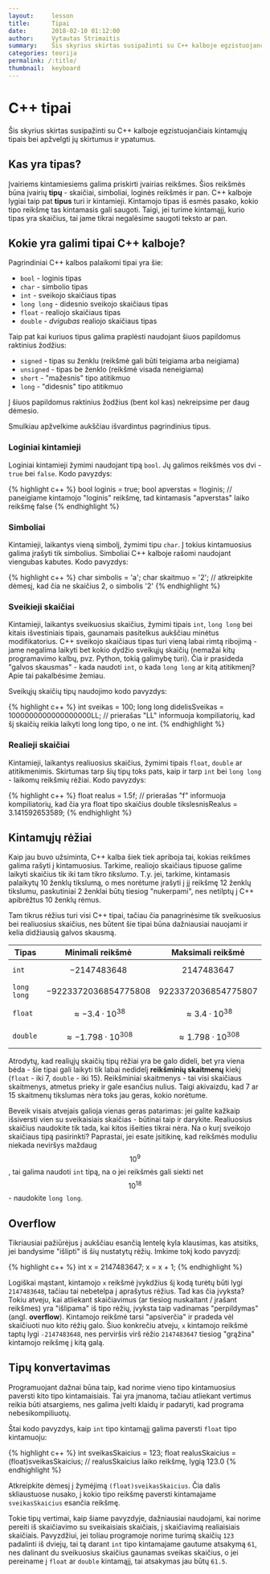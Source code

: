 ```yaml
---
layout:     lesson
title:      Tipai
date:       2018-02-10 01:12:00
author:     Vytautas Strimaitis
summary:    Šis skyrius skirtas susipažinti su C++ kalboje egzistuojančiais kintamųjų tipais bei apžvelgti jų skirtumus ir ypatumus.
categories: teorija
permalink: /:title/
thumbnail:  keyboard
---
```

# C++ tipai
Šis skyrius skirtas susipažinti su C++ kalboje egzistuojančiais kintamųjų tipais bei apžvelgti jų skirtumus ir ypatumus.

## Kas yra tipas?
Įvairiems kintamiesiems galima priskirti įvairias reikšmes. Šios reikšmės būna įvairių **tipų** - skaičiai, simboliai, loginės reikšmės ir pan. C++ kalboje lygiai taip pat **tipus** turi ir kintamieji.
Kintamojo tipas iš esmės pasako, kokio tipo reikšmę tas kintamasis gali saugoti. Taigi, jei turime kintamąjį, kurio tipas yra skaičius, tai jame tikrai negalėsime saugoti teksto ar pan.

## Kokie yra galimi tipai C++ kalboje?
Pagrindiniai C++ kalbos palaikomi tipai yra šie:
* `bool` - loginis tipas
* `char` - simbolio tipas
* `int` - sveikojo skaičiaus tipas
* `long long` - didesnio sveikojo skaičiaus tipas
* `float` - realiojo skaičiaus tipas
* `double` - *dvigubas* realiojo skaičiaus tipas

Taip pat kai kuriuos tipus galima praplėsti naudojant šiuos papildomus raktinius žodžius:
* `signed` - tipas su ženklu (reikšmė gali būti teigiama arba neigiama)
* `unsigned` - tipas be ženklo (reikšmė visada neneigiama)
* `short` - "mažesnis" tipo atitikmuo
* `long` - "didesnis" tipo atitikmuo

Į šiuos papildomus raktinius žodžius (bent kol kas) nekreipsime per daug dėmesio.

Smulkiau apžvelkime aukščiau išvardintus pagrindinius tipus.

### Loginiai kintamieji
Loginiai kintamieji žymimi naudojant tipą `bool`. Jų galimos reikšmės vos dvi - `true` bei `false`. Kodo pavyzdys:

{% highlight c++ %}
bool loginis = true;
bool apverstas = !loginis; // paneigiame kintamojo "loginis" reikšmę, tad kintamasis "apverstas" laiko reikšmę false
{% endhighlight %}

### Simboliai
Kintamieji, laikantys vieną simbolį, žymimi tipu `char`. Į tokius kintamuosius galima įrašyti tik simbolius. Simboliai C++ kalboje rašomi naudojant viengubas kabutes. Kodo pavyzdys:

{% highlight c++ %}
char simbolis = 'a';
char skaitmuo = '2'; // atkreipkite dėmesį, kad čia ne skaičius 2, o simbolis '2'
{% endhighlight %}

### Sveikieji skaičiai
Kintamieji, laikantys sveikuosius skaičius, žymimi tipais `int`, `long long` bei kitais išvestiniais tipais, gaunamais pasitelkus aukščiau minėtus modifikatorius. C++ sveikojo skaičiaus tipas
turi vieną labai rimtą ribojimą - jame negalima laikyti bet kokio dydžio sveikųjų skaičių (nemažai kitų programavimo kalbų, pvz. Python, tokią galimybę turi). Čia ir prasideda "galvos skausmas" - kada naudoti
`int`, o kada `long long` ar kitą atitikmenį? Apie tai pakalbėsime žemiau.

Sveikųjų skaičių tipų naudojimo kodo pavyzdys:

{% highlight c++ %}
int sveikas = 100;
long long didelisSveikas = 1000000000000000000LL; // prierašas "LL" informuoja kompiliatorių, kad šį skaičių reikia laikyti long long tipo, o ne int.
{% endhighlight %}

### Realieji skaičiai
Kintamieji, laikantys realiuosius skaičius, žymimi tipais `float`, `double` ar atitikmenimis. Skirtumas tarp šių tipų toks pats, kaip ir tarp `int` bei `long long` - laikomų reikšmių rėžiai. Kodo pavyzdys:

{% highlight c++ %}
float realus = 1.5f; // prierašas "f" informuoja kompiliatorių, kad čia yra float tipo skaičius
double tikslesnisRealus = 3.141592653589;
{% endhighlight %}

## Kintamųjų rėžiai
Kaip jau buvo užsiminta, C++ kalba šiek tiek apriboja tai, kokias reikšmes galima rašyti į kintamuosius. Tarkime, realiojo skaičiaus tipuose galime laikyti skaičius tik iki tam tikro *tikslumo*. T.y. jei, tarkime, kintamasis
palaikytų 10 ženklų tikslumą, o mes norėtume įrašyti į jį reikšmę 12 ženklų tikslumu, paskutiniai 2 ženklai būtų tiesiog "nukerpami", nes netilptų į C++ apibrėžtus 10 ženklų rėmus.

Tam tikrus rėžius turi visi C++ tipai, tačiau čia panagrinėsime tik sveikuosius bei realiuosius skaičius, nes būtent šie tipai būna dažniausiai nauojami ir kelia didžiausią galvos skausmą.

| Tipas | Minimali reikšmė | Maksimali reikšmė |
|-------|------------------|-------------------|
| `int` | $$-2147483648$$      | $$2147483647$$        |
| `long long` | $$-9223372036854775808$$ | $$9223372036854775807$$ |
| `float` | $$\approx -3.4 \cdotp 10^{38}$$ | $$\approx 3.4 \cdotp 10^{38}$$ |
|`double` | $$\approx -1.798 \cdotp 10^{308}$$ | $$\approx 1.798 \cdotp 10^{308}$$ |

Atrodytų, kad realiųjų skaičių tipų rėžiai yra be galo dideli, bet yra viena bėda - šie tipai gali laikyti tik
labai nedidelį **reikšminių skaitmenų** kiekį (`float` - iki 7, `double` - iki 15). Reikšminiai skaitmenys - tai visi skaičiaus skaitmenys, atmetus prieky ir gale esančius nulius. Taigi akivaizdu, kad 7 ar 15 skaitmenų tikslumas nėra toks jau geras, kokio norėtume.

Beveik visais atvejais galioja vienas geras patarimas: jei galite kažkaip išsiversti vien su sveikaisiais skaičias - būtinai taip ir darykite. Realiuosius skaičius naudokite tik tada, kai kitos išeities tikrai nėra. Na o kurį sveikojo skaičiaus tipą pasirinkti? Paprastai, jei esate įsitikinę, kad reikšmės moduliu niekada neviršys maždaug $$10^9$$, tai galima naudoti `int` tipą, na o jei reikšmės gali siekti net $$10^{18}$$ - naudokite `long long`.

## Overflow
Tikriausiai pažiūrėjus į aukščiau esančią lentelę kyla klausimas, kas atsitiks, jei bandysime "išlipti" iš šių nustatytų rėžių. Imkime tokį kodo pavyzdį:

{% highlight c++ %}
int x = 2147483647;
x = x + 1;
{% endhighlight %}

Logiškai mąstant, kintamojo `x` reikšmė įvykdžius šį kodą turėtų būti lygi `2147483648`, tačiau tai nebetelpa į aprašytus rėžius. Tad kas čia įvyksta? Tokiu atveju, kai atliekant skaičiavimus (ar tiesiog nuskaitant / įrašant reikšmes) yra "išlipama" iš tipo rėžių, įvyksta taip vadinamas "perpildymas" (angl. **overflow**). Kintamojo reikšmė tarsi "apsiverčia" ir pradeda vėl skaičiuoti nuo kito rėžių galo. Šiuo konkrečiu atveju, `x` kintamojo reikšmė taptų lygi `-2147483648`, nes perviršis virš rėžio `2147483647` tiesiog "grąžina" kintamojo reikšmę į kitą galą.

## Tipų konvertavimas
Programuojant dažnai būna taip, kad norime vieno tipo kintamuosius paversti kito tipo kintamaisiais. Tai yra įmanoma, tačiau atliekant vertimus reikia būti atsargiems, nes galima įvelti klaidų ir padaryti, kad programa nebesikompiliuotų.

Štai kodo pavyzdys, kaip `int` tipo kintamąjį galima paversti `float` tipo kintamuoju:

{% highlight c++ %}
int sveikasSkaicius = 123;
float realusSkaicius = (float)sveikasSkaicius; // realusSkaicius laiko reikšmę, lygią 123.0
{% endhighlight %}

Atkreipkite dėmesį į žymėjimą `(float)sveikasSkaicius`. Čia dalis skliaustuose nusako, į kokio tipo reikšmę paversti kintamajame `sveikasSkaicius` esančia reikšmę.

Tokie tipų vertimai, kaip šiame pavyzdyje, dažniausiai naudojami, kai norime pereiti iš skaičiavimo su sveikaisiais skaičiais, į skaičiavimą realiaisiais skaičiais. Pavyzdžiui, jei toliau programoje norime turimą skaičių `123` padalinti iš dviejų, tai tą darant `int` tipo kintamajame gautume atsakymą `61`, nes dalinant du sveikuosius skaičius gaunamas sveikas skaičius, o jei pereiname į `float` ar `double` kintamąjį, tai atsakymas jau būtų `61.5`.
